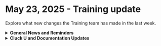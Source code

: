 # May 23, 2025 - Training update

Explore what new changes the Training team has made in the last week.

<details>

<summary><strong>General News and Reminders</strong></summary>

* **SHOUT OUTS** **TO:**
  * Basel, Samantha, Nick, Daniel, Donovan, Brent, Rian, Amy, Kevin, David, Joey, Jackie for passing the Foundations Certification.
    * And our very own Jen from Rewst
    * Take the [Rewst Foundations](https://learn.rewst.io/rewst-foundations-certification) Exam, and collect your prestigious **Certified Rewster** badge in Discord along with access to the super-secret Discord channel.&#x20;
  * Colton, Alex, Daniel, Samantha, David, Josh, Jackie for passing the Clean Automation Certification.
    * Take the [Clean Automation](https://learn.rewst.io/clean-automation-certification) exam and get that fancy certificate!

- Join us in our [Cluck-U Discord channel](https://discord.com/channels/936789089703845988/1121465945295167588) if you have any questions, comments, or concerns!
- Sign up for Cluck University [Office Hours](https://learn.rewst.io/cluck-university-office-hours)  to work through any questions you have during and after training! If there is something you want us to cover, Let us know!

</details>

<details>

<summary><strong>Cluck U and Documentation Updates</strong></summary>

**What's New at Cluck University?**

* No Major Updates

- **New & Updated Documentation Pages:**
  * [Time Savings Report Crate](https://docs.rewst.help/documentation/crates/existing-crate-documentation/time-savings-report-crate)
  * [Microsoft: User Offboarding Crate](https://docs.rewst.help/documentation/crates/existing-crate-documentation/microsoft-user-offboarding-crate)
  * [TD Synnex StreamOne Ion integration](https://docs.rewst.help/documentation/configuration/integrations/integration-guides/security/td-synnex-streamone-ion-integration)
  * [Updated guidance for our ConnectWise PSA integration - pod configuration directions for every Rewst instance region](https://docs.rewst.help/documentation/configuration/integrations/integration-guides/psa/connectwise-integration-setup)

</details>

